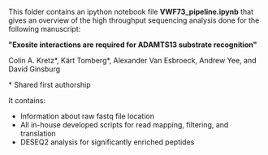 This folder contains an ipython notebook file **VWF73_pipeline.ipynb** that gives an overview of the high throughput sequencing analysis done for the following manuscript:

**"Exosite interactions are required for ADAMTS13 substrate recognition"**

Colin A. Kretz\*, Kärt Tomberg\*, Alexander Van Esbroeck, Andrew Yee, and David Ginsburg

\* Shared first authorship

It contains:
* Information about raw fastq file location
* All in-house developed scripts for read mapping, filtering, and translation
* DESEQ2 analysis for significantly enriched peptides
